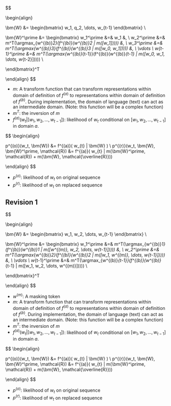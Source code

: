 $$

\begin{align}
    

\bm{W} &= \begin{bmatrix}
    w_1, q_2, \dots, w_{t-1}
\end{bmatrix} \\

\bm{W}^\prime &= \begin{bmatrix}
    w_1^\prime &=& w_1 &, \\
    w_2^\prime &=& m^T(\argmax_{w^{(b)}_2}(f^{(b)}(w^{(b)}_2 | m([w_1])))) &, \\
    w_3^\prime &=& m^T(\argmax_{w^{(b)}_3}(f^{(b)}(w^{(b)}_3 | m([w_0, w_1])))) &, \\
    \vdots \\
    w_{t-1}^\prime &=& m^T(\argmax_{w^{(b)}_{t-1}}(f^{(b)}(w^{(b)}_{t-1} | m([w_0, w_1, \dots, w_{t-2}])))) \\

\end{bmatrix}^T

\end{align}
$$

- $m$: A transform function that can transform representations within domain of definition of $f^{(a)}$ to representations within domain of definition of $f^{(b)}$. During implementation, the domain of language (text) can act as an intermediate domain. (Note: this function will be a complex function)
- $m^T$: the inversion of $m$
- $f^{(a)}(w_t | [w_1, w_2, \dots, w_{t-1}])$: likelihood of $w_t$ conditional on $[w_1, w_2, \dots, w_{t-1}]$ in domain $a$.

$$
\begin{align}
    
p^{(o)}(w_t, \bm{W}) &= f^{(a)}( w_{t} | \bm{W} ) \\
p^{(r)}(w_t, \bm{W}, \bm{W}^\prime, \mathcal{R}) &= f^{(a)}( w_{t} | m(\bm{W}^\prime, \mathcal{R}) + m(\bm{W}, \mathcal{\overline{R}}))

\end{align}
$$

- $p^{(o)}$: likelihood of $w_t$ on original sequence
- $p^{(r)}$: likelihood of $w_t$ on replaced sequence

## Revision 1

$$

\begin{align}
    

\bm{W} &= \begin{bmatrix}
    w_1, w_2, \dots, w_{t-1}
\end{bmatrix} \\

\bm{W}^\prime &= \begin{bmatrix}
    w_1^\prime &=& m^T(\argmax_{w^{(b)}_1}(f^{(b)}(w^{(b)}_1 | m([w^{(m)}, w_2, \dots, w_{t-1}])))) &, \\
    w_2^\prime &=& m^T(\argmax_{w^{(b)}_2}(f^{(b)}(w^{(b)}_2 | m([w_1, w^{(m)}, \dots, w_{t-1}])))) &, \\
    \vdots \\
    w_{t-1}^\prime &=& m^T(\argmax_{w^{(b)}_{t-1}}(f^{(b)}(w^{(b)}_{t-1} | m([w_1, w_2, \dots, w^{(m)}])))) \\

\end{bmatrix}^T

\end{align}
$$

- $w^{(m)}$: A masking token
- $m$: A transform function that can transform representations within domain of definition of $f^{(a)}$ to representations within domain of definition of $f^{(b)}$. During implementation, the domain of language (text) can act as an intermediate domain. (Note: this function will be a complex function)
- $m^T$: the inversion of $m$
- $f^{(a)}(w_t | [w_1, w_2, \dots, w_{t-1}])$: likelihood of $w_t$ conditional on $[w_1, w_2, \dots, w_{t-1}]$ in domain $a$.

$$
\begin{align}
    
p^{(o)}(w_t, \bm{W}) &= f^{(a)}( w_{t} | \bm{W} ) \\
p^{(r)}(w_t, \bm{W}, \bm{W}^\prime, \mathcal{R}) &= f^{(a)}( w_{t} | m(\bm{W}^\prime, \mathcal{R}) + m(\bm{W}, \mathcal{\overline{R}}))

\end{align}
$$

- $p^{(o)}$: likelihood of $w_t$ on original sequence
- $p^{(r)}$: likelihood of $w_t$ on replaced sequence

